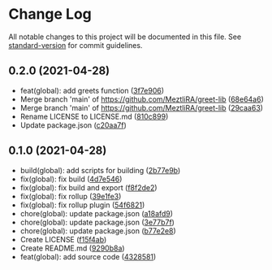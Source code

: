 # Change Log

All notable changes to this project will be documented in this file. See [standard-version](https://github.com/conventional-changelog/standard-version) for commit guidelines.

<a name="0.2.0"></a>
## 0.2.0 (2021-04-28)

* feat(global): add greets function ([3f7e906](https://github.com/MeztliRA/greet-lib/commit/3f7e906))
* Merge branch 'main' of https://github.com/MeztliRA/greet-lib ([68e64a6](https://github.com/MeztliRA/greet-lib/commit/68e64a6))
* Merge branch 'main' of https://github.com/MeztliRA/greet-lib ([29caa63](https://github.com/MeztliRA/greet-lib/commit/29caa63))
* Rename LICENSE to LICENSE.md ([810c899](https://github.com/MeztliRA/greet-lib/commit/810c899))
* Update package.json ([c20aa7f](https://github.com/MeztliRA/greet-lib/commit/c20aa7f))



<a name="0.1.0"></a>
## 0.1.0 (2021-04-28)

* build(global): add scripts for building ([2b77e9b](https://github.com/MeztliRA/greet-lib/commit/2b77e9b))
* fix(global): fix build ([4d7e546](https://github.com/MeztliRA/greet-lib/commit/4d7e546))
* fix(global): fix build and export ([f8f2de2](https://github.com/MeztliRA/greet-lib/commit/f8f2de2))
* fix(global): fix rollup ([39e1fe3](https://github.com/MeztliRA/greet-lib/commit/39e1fe3))
* fix(global): fix rollup plugin ([54f6821](https://github.com/MeztliRA/greet-lib/commit/54f6821))
* chore(global): update package.json ([a18afd9](https://github.com/MeztliRA/greet-lib/commit/a18afd9))
* chore(global): update package.json ([3e77b7f](https://github.com/MeztliRA/greet-lib/commit/3e77b7f))
* chore(global): update package.json ([b77e2e8](https://github.com/MeztliRA/greet-lib/commit/b77e2e8))
* Create LICENSE ([f15f4ab](https://github.com/MeztliRA/greet-lib/commit/f15f4ab))
* Create README.md ([9290b8a](https://github.com/MeztliRA/greet-lib/commit/9290b8a))
* feat(global): add source code ([4328581](https://github.com/MeztliRA/greet-lib/commit/4328581))
